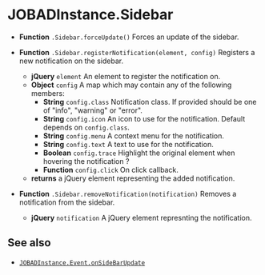 # JOBADInstance.Sidebar

* **Function** `.Sidebar.forceUpdate()` Forces an update of the sidebar. 

* **Function** `.Sidebar.registerNotification(element, config)` Registers a new notification on the sidebar. 
	* **jQuery** `element` An element to register the notification on. 
	* **Object** `config` A map which may contain any of the following members: 
		* **String** `config.class` Notification class. If provided should be one of "info", "warning" or "error". 
		* **String** `config.icon` An icon to use for the notification. Default depends on `config.class`. 
		* **String** `config.menu` A context menu for the notification. 
		* **String** `config.text` A text to use for the notification. 
		* **Boolean** `config.trace` Highlight the original element when hovering the notification ? 
		* **Function** `config.click` On click callback. 
	* **returns** a jQuery element representing the added notification. 

* **Function** `.Sidebar.removeNotification(notification)` Removes a notification from the sidebar. 
	* **jQuery** `notification` A jQuery element represnting the notification. 

## See also
* [`JOBADInstance.Event.onSideBarUpdate`](event/onSideBarUpdate.md)
